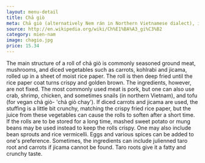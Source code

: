 ```yaml
---
layout: menu-detail
title: Chả giò
meta: Chả giò (alternatively Nem rán in Northern Vietnamese dialect), is a popular dish in Vietnamese cuisine and usually served as an appetizer in America and European countries, where there are large Vietnamese communities.
source: http://en.wikipedia.org/wiki/Ch%E1%BA%A3_gi%C3%B2
category: mien-nam
image: chagio.jpg
price: 15.34
---
```



The main structure of a roll of chả giò is commonly seasoned ground meat, mushrooms, and diced vegetables such as carrots, kohlrabi and jicama, rolled up in a sheet of moist rice paper. The roll is then deep fried until the rice paper coat turns crispy and golden brown.
The ingredients, however, are not fixed. The most commonly used meat is pork, but one can also use crab, shrimp, chicken, and sometimes snails (in northern Vietnam), and tofu (for vegan chả giò- 'chả giò chay'). If diced carrots and jicama are used, the stuffing is a little bit crunchy, matching the crispy fried rice paper, but the juice from these vegetables can cause the rolls to soften after a short time. If the rolls are to be stored for a long time, mashed sweet potato or mung beans may be used instead to keep the rolls crispy. One may also include bean sprouts and rice vermicelli. Eggs and various spices can be added to one's preference. Sometimes, the ingredients can include julienned taro root and carrots if jicama cannot be found. Taro roots give it a fatty and crunchy taste.



